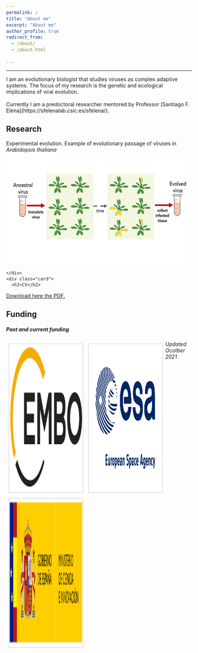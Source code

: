 ```yaml
---
permalink: /
title: "About me"
excerpt: "About me"
author_profile: true
redirect_from: 
  - /about/
  - /about.html

---
```


<hr/>
I am an evolutionary biologist that studies viruses as complex adaptive systems. The focus of my research is the genetic and ecological implications of viral evolution.<br/>
<br/>
Currently I am a predoctoral researcher mentored by Professor [Santiago F. Elena](https://sfelenalab.csic.es/sfelena/).<br/>


<div class="row">
  <div class="leftcolumn">
    <div class="card">
      <h2>Research</h2>
      Experimental evolution. Example of evolutionary passage of viruses in <i>Arabidopsis thaliana</i>
<img src="/images/passage2.png" alt="hi" class="inline" height="300" width="500"/> <br/>

    </div>
    <div class="card">
      <h2>CV</h2>
<a href="https://github.com/GonzalezRvirus/RubenGonzalez.github.io/raw/master/_pages/CV.pdf" target="_blank">Download here the PDF.</a>
    </div>
    <div class="card">
      <h2>Funding</h2>
      <h5>Past and current funding</h5>
      <div class="row"> 

<html>
<head>
<style>
div.gallery {
  margin: 7px;
  border: 1px solid #ccc;
  float: left;
  width: 200px;
}

div.gallery:hover {
  border: 1px solid #777;
}

div.gallery img {
  width: 100%;
  height: auto;
}

div.desc {
  padding: 15px;
  text-align: center;
}
</style>
</head>
<body>
<div class="gallery">
  <a target="_blank" href="/images/EMBO.png">
    <img src="/images/EMBO.png"  width="600" height="400">
  </a>
  <div class="desc"> </div>
</div>
  
<div class="gallery">
  <a target="_blank" href="/images/ESA.png">
    <img src="/images/ESA.png"  width="600" height="400">
  </a>
  <div class="desc"> </div>
</div>

<div class="gallery">
  <a target="_blank" href="/images/ESP.jpg">
    <img src="/images/ESP.jpg"  width="600" height="400">
  </a>
  <div class="desc"> </div>
</div>
  
  
<div class="footer">
  <h6>Updated Ocotber 2021</h6>
</div>
